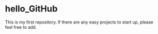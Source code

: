 hello_GitHub
============

This is my first repository. If there are any easy projects to start up, please feel free to add.
